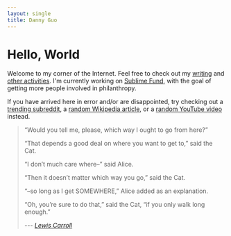 ```yaml
---
layout: single
title: Danny Guo
---
```


# Hello, World
Welcome to my corner of the Internet. Feel free to check out my
[writing](/blog) and [other activities](/projects). I'm currently working on [Sublime Fund](https://sublimefund.org), with the goal of getting more people involved in philanthropy.

If you have arrived here in error and/or are disappointed, try checking out a [trending subreddit](https://www.reddit.com/r/trendingsubreddits/), a [random Wikipedia article](https://en.wikipedia.org/wiki/Special:Random), or a [random YouTube video](http://www.ytroulette.com) instead.

> “Would you tell me, please, which way I ought to go from here?”
>
> “That depends a good deal on where you want to get to,” said the Cat.
>
> “I don’t much care where–” said Alice.
>
> “Then it doesn’t matter which way you go,” said the Cat.
>
> “–so long as I get SOMEWHERE,” Alice added as an explanation.
>
> “Oh, you’re sure to do that,” said the Cat, “if you only walk long enough.”
>
> --- <cite>[Lewis Carroll](http://www.alice-in-wonderland.net/resources/chapters-script/alices-adventures-in-wonderland/chapter-6/)</cite>

